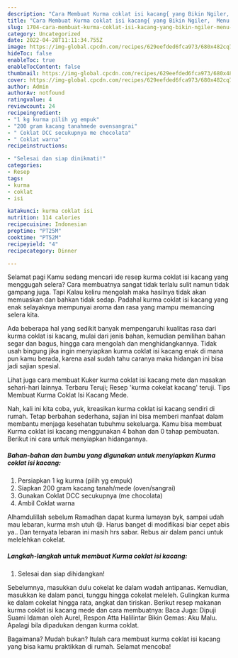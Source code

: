 ```yaml
---
description: "Cara Membuat Kurma coklat isi kacang{ yang Bikin Ngiler,  Menu Buat lebaran"
title: "Cara Membuat Kurma coklat isi kacang{ yang Bikin Ngiler,  Menu Buat lebaran"
slug: 1704-cara-membuat-kurma-coklat-isi-kacang-yang-bikin-ngiler-menu-buat-lebaran
category: Uncategorized
date: 2022-04-28T11:11:34.755Z
image: https://img-global.cpcdn.com/recipes/629eefded6fca973/680x482cq70/kurma-coklat-isi-kacang-foto-resep-utama.jpg
hideToc: false
enableToc: true
enableTocContent: false
thumbnail: https://img-global.cpcdn.com/recipes/629eefded6fca973/680x482cq70/kurma-coklat-isi-kacang-foto-resep-utama.jpg
cover: https://img-global.cpcdn.com/recipes/629eefded6fca973/680x482cq70/kurma-coklat-isi-kacang-foto-resep-utama.jpg
author: Admin
authorAv: notfound
ratingvalue: 4
reviewcount: 24
recipeingredient:
- "1 kg kurma pilih yg empuk"
- "200 gram kacang tanahmede ovensangrai"
- " Coklat DCC secukupnya me chocolata"
- " Coklat warna"
recipeinstructions:

- "Selesai dan siap dinikmati!"
categories:
- Resep
tags:
- kurma
- coklat
- isi

katakunci: kurma coklat isi 
nutrition: 114 calories
recipecuisine: Indonesian
preptime: "PT25M"
cooktime: "PT52M"
recipeyield: "4"
recipecategory: Dinner

---
```



Selamat pagi Kamu sedang mencari ide resep kurma coklat isi kacang yang menggugah selera? Cara membuatnya sangat tidak terlalu sulit namun tidak gampang juga. Tapi Kalau keliru mengolah maka hasilnya tidak akan memuaskan dan bahkan tidak sedap. Padahal kurma coklat isi kacang yang enak selayaknya mempunyai aroma dan rasa yang mampu memancing selera kita.


Ada beberapa hal yang sedikit banyak mempengaruhi kualitas rasa dari kurma coklat isi kacang, mulai dari jenis bahan, kemudian pemilihan bahan segar dan bagus, hingga cara mengolah dan menghidangkannya. Tidak usah bingung jika ingin menyiapkan kurma coklat isi kacang enak di mana pun kamu berada, karena asal sudah tahu caranya maka hidangan ini bisa jadi sajian spesial.

Lihat juga cara membuat Kuker kurma coklat isi kacang mete dan masakan sehari-hari lainnya. Terbaru Teruji; Resep &#39;kurma cokelat kacang&#39; teruji. Tips Membuat Kurma Coklat Isi Kacang Mede.


Nah, kali ini kita coba, yuk, kreasikan kurma coklat isi kacang sendiri di rumah. Tetap berbahan sederhana, sajian ini bisa memberi manfaat dalam membantu menjaga kesehatan tubuhmu sekeluarga. Kamu bisa membuat Kurma coklat isi kacang menggunakan 4 bahan dan 0 tahap pembuatan. Berikut ini cara untuk menyiapkan hidangannya.

<!--inarticleads1-->

##### Bahan-bahan dan bumbu yang digunakan untuk menyiapkan Kurma coklat isi kacang:

1. Persiapkan 1 kg kurma (pilih yg empuk)
1. Siapkan 200 gram kacang tanah/mede (oven/sangrai)
1. Gunakan  Coklat DCC secukupnya (me chocolata)
1. Ambil  Coklat warna


Alhamdulillah sebelum Ramadhan dapat kurma lumayan byk, sampai udah mau lebaran, kurma msh utuh 😪. Harus banget di modifikasi biar cepet abis ya.. Dan ternyata lebaran ini masih hrs sabar. Rebus air dalam panci untuk melelehkan cokelat. 

<!--inarticleads2-->

##### Langkah-langkah untuk membuat Kurma coklat isi kacang:


1. Selesai dan siap dihidangkan!

Sebelumnya, masukkan dulu cokelat ke dalam wadah antipanas. Kemudian, masukkan ke dalam panci, tunggu hingga cokelat meleleh. Gulingkan kurma ke dalam cokelat hingga rata, angkat dan tiriskan. Berikut resep makanan kurma coklat isi kacang mede dan cara membuatnya: Baca Juga: Dipuji Suami Idaman oleh Aurel, Respon Atta Halilintar Bikin Gemas: Aku Malu. Apalagi bila dipadukan dengan kurma coklat. 

Bagaimana? Mudah bukan? Itulah cara membuat kurma coklat isi kacang yang bisa kamu praktikkan di rumah. Selamat mencoba!
